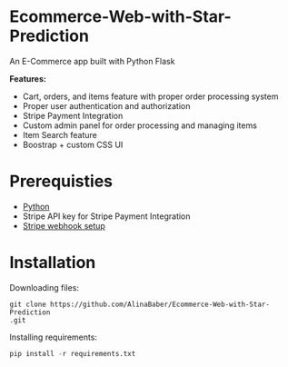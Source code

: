 # Ecommerce-Web-with-Star-Prediction
An E-Commerce app built with Python Flask

**Features:**
 - Cart, orders, and items feature with proper order processing system
 - Proper user authentication and authorization
 - Stripe Payment Integration
 - Custom admin panel for order processing and managing items
 - Item Search feature
 - Boostrap + custom CSS UI

# Prerequisties

 - [Python](https://www.python.org/)
 - Stripe API key for Stripe Payment Integration
 - [Stripe webhook setup](https://stripe.com/docs/payments/handling-payment-events#install-cli)

# Installation
Downloading files:
```
git clone https://github.com/AlinaBaber/Ecommerce-Web-with-Star-Prediction
.git
```
Installing requirements:
```py
pip install -r requirements.txt
```

